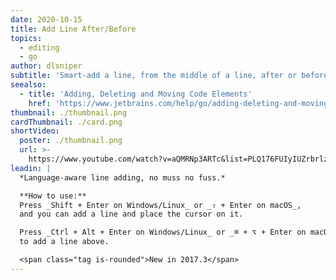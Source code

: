 ```yaml
---
date: 2020-10-15
title: Add Line After/Before
topics:
  - editing
  - go
author: dlsniper
subtitle: 'Smart-add a line, from the middle of a line, after or before the current line.'
seealso:
  - title: 'Adding, Deleting and Moving Code Elements'
    href: 'https://www.jetbrains.com/help/go/adding-deleting-and-moving-lines.html'
thumbnail: ./thumbnail.png
cardThumbnail: ./card.png
shortVideo:
  poster: ./thumbnail.png
  url: >-
    https://www.youtube.com/watch?v=aQMRNp3ARTc&list=PLQ176FUIyIUZrbrlz4AY1V8VzBJKZyVlW&index=8
leadin: |
  *Language-aware line adding, no muss no fuss.*

  **How to use:**
  Press _Shift + Enter on Windows/Linux_ or _⇧ + Enter on macOS_,
  and you can add a line and place the cursor on it. 

  Press _Ctrl + Alt + Enter on Windows/Linux_ or _⌘ + ⌥ + Enter on macOS_
  to add a line above.

  <span class="tag is-rounded">New in 2017.3</span>
---
```


